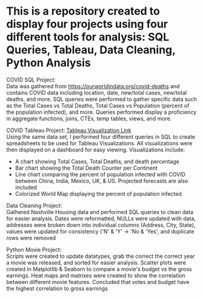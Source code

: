 # This is a repository created to display four projects using four different tools for analysis: SQL Queries, Tableau, Data Cleaning, Python Analysis

COVID SQL Project: <br>
Data was gathered from https://ourworldindata.org/covid-deaths and contains COVID data including location, date, new/total cases, new/total deaths, and more. SQL queries were performed to gather specific data such as the Total Cases vs Total Deaths, Total Cases vs Population (percent of the population infected), and more. Queries performed display a proficiency in aggregate functions, joins, CTEs, temp tables, views, and more. 

COVID Tableau Project: <a href="https://public.tableau.com/app/profile/johnsethchong/viz/CovidAnalysisDashboard_16711601417130/COVIDDashboard">Tableau Visualization Link</a> <br>
Using the same data set, I performed four different queries in SQL to create spreadsheets to be used for Tableau Visualizations. All visualizations were then displayed on a dashboard for easy viewing. Visualizations include: 
- A chart showing Total Cases, Total Deaths, and death percentage
- Bar chart showing the Total Death Counter per Continent
- Line chart comparing the percent of population infected with COVID between China, India, Mexico, UK, & US. Projected forecasts are also included
- Colorized World Map displaying the percent of population infected

Data Cleaning Project: <br>
Gathered Nashville Housing data and performed SQL queries to clean data for easier analysis. Dates were reformatted, NULLs were updated with data, addresses were broken down into individual columns (Address, City, State), values were updated for consistency ('N' & 'Y' -> 'No & 'Yes', and duplicate rows were removed

Python Movie Project: <br>
Scripts were created to update datatypes, grab the correct the correct year a movie was released, and sorted for easier analysis. Scatter plots were created in Matplotlib & Seaborn to compare a movie's budget vs the gross earnings. Heat maps and matrixes were created to show the correlation between different movie features. Concluded that votes and budget have the highest correlation to gross earnings
